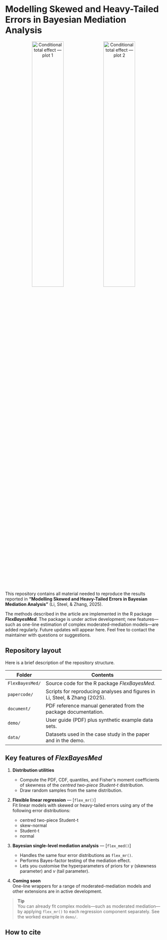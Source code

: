 # Modelling Skewed and Heavy-Tailed Errors in Bayesian Mediation Analysis

<p align="center">
  <img src="FlexBayesMed/img/left.png" alt="Conditional total effect — plot 1" width="45%">
  <img src="FlexBayesMed/img/right.png" alt="Conditional total effect — plot 2" width="45%">
</p>


This repository contains all material needed to reproduce the results reported in **“Modelling Skewed and Heavy-Tailed Errors in Bayesian Mediation Analysis”** (Li, Steel, & Zhang, 2025).

The methods described in the article are implemented in the R package **_FlexBayesMed_**. The package is under active development; new features—such as one-line estimation of complex moderated-mediation models—are added regularly. Future updates will appear here. Feel free to contact the maintainer with questions or suggestions.

## Repository layout

Here is a brief description of the repository structure.

| Folder          | Contents                                                                    |
| --------------- | ----------------------------------------------------------------------------|
| `FlexBayesMed/` | Source code for the R package _FlexBayesMed_.                               |
| `papercode/`    | Scripts for reproducing analyses and figures in Li, Steel, & Zhang (2025). |
| `document/`     | PDF reference manual generated from the package documentation.              |
| `demo/`         | User guide (PDF) plus synthetic example data sets.                          |
| `data/`         | Datasets used in the case study in the paper and in the demo.               |


## Key features of **_FlexBayesMed_**

1. **Distribution utilities**  
   * Compute the PDF, CDF, quantiles, and Fisher's moment coefficients of skewness of the *centred two-piece Student-t* distribution.  
   * Draw random samples from the same distribution.

2. **Flexible linear regression** — [`flex_mr()`]  
   Fit linear models with skewed or heavy-tailed errors using any of the following error distributions:  
   * centred two-piece Student-t  
   * skew-normal  
   * Student-t  
   * normal

3. **Bayesian single-level mediation analysis** — [`flex_med()`]  
   * Handles the same four error distributions as `flex_mr()`.  
   * Performs Bayes-factor testing of the mediation effect.  
   * Lets you customise the hyperparameters of priors for $\gamma$ (skewness parameter) and $\nu$ (tail parameter).

4. **Coming soon**  
   One-line wrappers for a range of moderated-mediation models and other extensions are in active development.

> **Tip**  
> You can already fit complex models—such as moderated mediation—by applying `flex_mr()` to each regression component separately. See the worked example in `demo/`.



## How to cite
